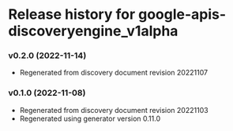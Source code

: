 # Release history for google-apis-discoveryengine_v1alpha

### v0.2.0 (2022-11-14)

* Regenerated from discovery document revision 20221107

### v0.1.0 (2022-11-08)

* Regenerated from discovery document revision 20221103
* Regenerated using generator version 0.11.0

